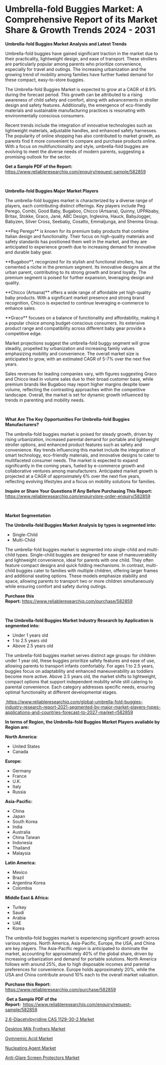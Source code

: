 <p><h1>Umbrella-fold Buggies Market: A Comprehensive Report of its Market Share & Growth Trends 2024 - 2031</h1></p><p><strong>Umbrella-fold Buggies Market Analysis and Latest Trends</strong></p>
<p><p>Umbrella-fold buggies have gained significant traction in the market due to their practicality, lightweight design, and ease of transport. These strollers are particularly popular among parents who prioritize convenience, especially for travel and outings. The increasing urbanization and the growing trend of mobility among families have further fueled demand for these compact, easy-to-store buggies.</p><p>The Umbrella-fold Buggies Market is expected to grow at a CAGR of 8.9% during the forecast period. This growth can be attributed to a rising awareness of child safety and comfort, along with advancements in stroller design and safety features. Additionally, the emergence of eco-friendly materials and sustainable manufacturing practices is resonating with environmentally conscious consumers.</p><p>Recent trends include the integration of innovative technologies such as lightweight materials, adjustable handles, and enhanced safety harnesses. The popularity of online shopping has also contributed to market growth, as parents find it more convenient to compare and purchase products online. With a focus on multifunctionality and style, umbrella-fold buggies are evolving to meet the diverse needs of modern parents, suggesting a promising outlook for the sector.</p></p>
<p><strong>Get a Sample PDF of the Report:&nbsp;</strong> <a href="https://www.reliableresearchiq.com/enquiry/request-sample/582859?utm_campaign=1260&utm_medium=2&utm_source=Github&utm_content=ia&utm_term=27092024&utm_id=umbrella-fold-buggies">https://www.reliableresearchiq.com/enquiry/request-sample/582859</a></p>
<p>&nbsp;</p>
<p><strong>Umbrella-fold Buggies Major Market Players</strong></p>
<p><p>The umbrella-fold buggies market is characterized by a diverse range of players, each contributing distinct offerings. Key players include Peg Perego, Combi, Good Baby, Bugaboo, Chicco (Artsana), Quinny, UPPAbaby, Britax, Stokke, Graco, Jané, ABC Design, Inglesina, Hauck, BabyJogger, Babyzen, Silver Cross, Seebaby, Cosatto, Emmaljunga, and Shenma Group.</p><p>**Peg Perego** is known for its premium baby products that combine Italian design and functionality. Their focus on high-quality materials and safety standards has positioned them well in the market, and they are anticipated to experience growth due to increasing demand for innovative and durable baby gear.</p><p>**Bugaboo**, recognized for its stylish and functional strollers, has cemented a niche in the premium segment. Its innovative designs aim at the urban parent, contributing to its strong growth and brand loyalty. The premium segment is poised for further expansion, leveraging design and quality.</p><p>**Chicco (Artsana)** offers a wide range of affordable yet high-quality baby products. With a significant market presence and strong brand recognition, Chicco is expected to continue leveraging e-commerce to enhance sales.</p><p>**Graco** focuses on a balance of functionality and affordability, making it a popular choice among budget-conscious consumers. Its extensive product range and compatibility across different baby gear provide a competitive edge.</p><p>Market projections suggest the umbrella-fold buggy segment will grow steadily, propelled by urbanization and increasing family values emphasizing mobility and convenience. The overall market size is anticipated to grow, with an estimated CAGR of 5-7% over the next five years. </p><p>Sales revenues for leading companies vary, with figures suggesting Graco and Chicco lead in volume sales due to their broad customer base, while premium brands like Bugaboo may report higher margins despite lower volume, reflecting the contrasting approaches within the competitive landscape. Overall, the market is set for dynamic growth influenced by trends in parenting and mobility needs.</p></p>
<p>&nbsp;</p>
<p><strong>What Are The Key Opportunities For Umbrella-fold Buggies Manufacturers?</strong></p>
<p><p>The umbrella-fold buggies market is poised for steady growth, driven by rising urbanization, increased parental demand for portable and lightweight stroller options, and enhanced product features such as safety and convenience. Key trends influencing this market include the integration of smart technology, eco-friendly materials, and innovative designs to cater to multifaceted consumer needs. The market is expected to expand significantly in the coming years, fueled by e-commerce growth and collaborative ventures among manufacturers. Anticipated market growth is projected at a CAGR of approximately 6% over the next five years, reflecting evolving lifestyles and a focus on mobility solutions for families.</p></p>
<p><strong>Inquire or Share Your Questions If Any Before Purchasing This Report:</strong> <a href="https://www.reliableresearchiq.com/enquiry/pre-order-enquiry/582859?utm_campaign=1260&utm_medium=2&utm_source=Github&utm_content=ia&utm_term=27092024&utm_id=umbrella-fold-buggies">https://www.reliableresearchiq.com/enquiry/pre-order-enquiry/582859</a></p>
<p>&nbsp;</p>
<p><strong>Market Segmentation</strong></p>
<p><strong>The Umbrella-fold Buggies Market Analysis by types is segmented into:</strong></p>
<p><ul><li>Single-Child</li><li>Multi-Child</li></ul></p>
<p><p>The umbrella-fold buggies market is segmented into single-child and multi-child types. Single-child buggies are designed for ease of maneuverability and lightweight convenience, ideal for parents with one child. They often feature compact designs and quick folding mechanisms. In contrast, multi-child buggies cater to families with multiple children, offering larger frames and additional seating options. These models emphasize stability and space, allowing parents to transport two or more children simultaneously while ensuring comfort and safety during outings.</p></p>
<p><strong>Purchase this Report:&nbsp;</strong><a href="https://www.reliableresearchiq.com/purchase/582859?utm_campaign=1260&utm_medium=2&utm_source=Github&utm_content=ia&utm_term=27092024&utm_id=umbrella-fold-buggies">https://www.reliableresearchiq.com/purchase/582859</a></p>
<p>&nbsp;</p>
<p><strong>The Umbrella-fold Buggies Market Industry Research by Application is segmented into:</strong></p>
<p><ul><li>Under 1 years old</li><li>1 to 2.5 years old</li><li>Above 2.5 years old</li></ul></p>
<p><p>The umbrella-fold buggies market serves distinct age groups: for children under 1 year old, these buggies prioritize safety features and ease of use, allowing parents to transport infants comfortably. For ages 1 to 2.5 years, buggies focus on adaptability and enhanced maneuverability as toddlers become more active. Above 2.5 years old, the market shifts to lightweight, compact options that support independent mobility while still catering to parental convenience. Each category addresses specific needs, ensuring optimal functionality at different developmental stages.</p></p>
<p><a href="https://www.reliableresearchiq.com/global-umbrella-fold-buggies-industry-research-report-2021-segmented-by-major-market-players-types-applications-and-countries-forecast-to-2027-market-r582859?utm_campaign=1260&utm_medium=2&utm_source=Github&utm_content=ia&utm_term=27092024&utm_id=umbrella-fold-buggies">&nbsp;https://www.reliableresearchiq.com/global-umbrella-fold-buggies-industry-research-report-2021-segmented-by-major-market-players-types-applications-and-countries-forecast-to-2027-market-r582859</a></p>
<p><strong>In terms of Region, the Umbrella-fold Buggies Market Players available by Region are:</strong></p>
<p>
    <p> <strong> North America: </strong>
        <ul>
            <li>United States</li>
            <li>Canada</li>
        </ul>
        </p> 
    <p> <strong> Europe: </strong>
        <ul>
            <li>Germany</li>
            <li>France</li>
            <li>U.K.</li>
            <li>Italy</li>
            <li>Russia</li>
        </ul>
        </p> 
    <p> <strong> Asia-Pacific: </strong>
        <ul>
            <li>China</li>
            <li>Japan</li>
            <li>South Korea</li>
            <li>India</li>
            <li>Australia</li>
            <li>China Taiwan</li>
            <li>Indonesia</li>
            <li>Thailand</li>
            <li>Malaysia</li>
        </ul>
        </p> 
    <p> <strong> Latin America: </strong>
        <ul>
            <li>Mexico</li>
            <li>Brazil</li>
            <li>Argentina Korea</li>
            <li>Colombia</li>
        </ul>
        </p> 
    <p> <strong> Middle East & Africa: </strong>
        <ul>
            <li>Turkey</li>
            <li>Saudi</li>
            <li>Arabia</li>
            <li>UAE</li>
            <li>Korea</li>
        </ul>
    </p>
    </p>
<p><p>The umbrella-fold buggies market is experiencing significant growth across various regions. North America, Asia-Pacific, Europe, the USA, and China are key players. The Asia-Pacific region is anticipated to dominate the market, accounting for approximately 40% of the global share, driven by increasing urbanization and demand for portable solutions. North America follows with around 25%, due to high disposable incomes and parental preferences for convenience. Europe holds approximately 20%, while the USA and China contribute around 10% each to the overall market valuation.</p></p>
<p><strong>Purchase this Report: </strong><a href="https://www.reliableresearchiq.com/purchase/582859?utm_campaign=1260&utm_medium=2&utm_source=Github&utm_content=ia&utm_term=27092024&utm_id=umbrella-fold-buggies">https://www.reliableresearchiq.com/purchase/582859</a></p>
<p>&nbsp;<strong>Get a Sample PDF of the Report:&nbsp;&nbsp;</strong><a href="https://www.reliableresearchiq.com/enquiry/request-sample/582859?utm_campaign=1260&utm_medium=2&utm_source=Github&utm_content=ia&utm_term=27092024&utm_id=umbrella-fold-buggies">https://www.reliableresearchiq.com/enquiry/request-sample/582859</a></p>
<p><strong></strong></p>
<p><p><a href="https://github.com/ArmelaOsmani586/Market-Research-Report-List-1/blob/main/26-diacetylpyridine-cas-1129-30-2-market.md?utm_campaign=1260&utm_medium=2&utm_source=Github&utm_content=ia&utm_term=27092024&utm_id=umbrella-fold-buggies">2,6-Diacetylpyridine CAS 1129-30-2 Market</a></p><p><a href="https://issuu.com/reportprime-2/docs/desktop-milk-frothers-market-size-2_15ccd627f4716f?utm_campaign=1260&utm_medium=2&utm_source=Github&utm_content=ia&utm_term=27092024&utm_id=umbrella-fold-buggies">Desktop Milk Frothers Market</a></p><p><a href="https://www.linkedin.com/pulse/evaluating-global-gymnemic-acid-market-trends-growth-opportunities-ysxlc?utm_campaign=1260&utm_medium=2&utm_source=Github&utm_content=ia&utm_term=27092024&utm_id=umbrella-fold-buggies">Gymnemic Acid Market</a></p><p><a href="https://www.linkedin.com/pulse/nucleating-agent-market-investigation-industry-evolution-5eqkc?utm_campaign=1260&utm_medium=2&utm_source=Github&utm_content=ia&utm_term=27092024&utm_id=umbrella-fold-buggies">Nucleating Agent Market</a></p><p><a href="https://issuu.com/reportprime-2/docs/anti-glare-screen-protectors-market_302f77913d1eaa?utm_campaign=1260&utm_medium=2&utm_source=Github&utm_content=ia&utm_term=27092024&utm_id=umbrella-fold-buggies">Anti-Glare Screen Protectors Market</a></p></p>